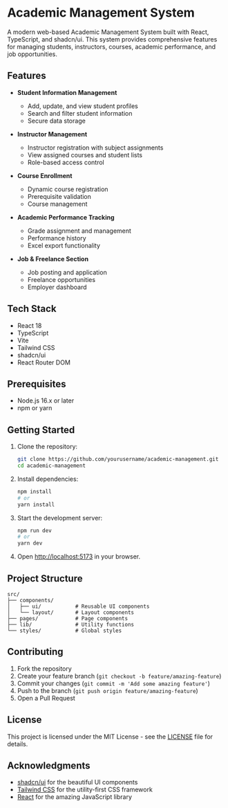 # Academic Management System

A modern web-based Academic Management System built with React, TypeScript, and shadcn/ui. This system provides comprehensive features for managing students, instructors, courses, academic performance, and job opportunities.

## Features

- **Student Information Management**

  - Add, update, and view student profiles
  - Search and filter student information
  - Secure data storage

- **Instructor Management**

  - Instructor registration with subject assignments
  - View assigned courses and student lists
  - Role-based access control

- **Course Enrollment**

  - Dynamic course registration
  - Prerequisite validation
  - Course management

- **Academic Performance Tracking**

  - Grade assignment and management
  - Performance history
  - Excel export functionality

- **Job & Freelance Section**
  - Job posting and application
  - Freelance opportunities
  - Employer dashboard

## Tech Stack

- React 18
- TypeScript
- Vite
- Tailwind CSS
- shadcn/ui
- React Router DOM

## Prerequisites

- Node.js 16.x or later
- npm or yarn

## Getting Started

1. Clone the repository:

   ```bash
   git clone https://github.com/yourusername/academic-management.git
   cd academic-management
   ```

2. Install dependencies:

   ```bash
   npm install
   # or
   yarn install
   ```

3. Start the development server:

   ```bash
   npm run dev
   # or
   yarn dev
   ```

4. Open [http://localhost:5173](http://localhost:5173) in your browser.

## Project Structure

```
src/
├── components/
│   ├── ui/           # Reusable UI components
│   └── layout/       # Layout components
├── pages/            # Page components
├── lib/              # Utility functions
└── styles/           # Global styles
```

## Contributing

1. Fork the repository
2. Create your feature branch (`git checkout -b feature/amazing-feature`)
3. Commit your changes (`git commit -m 'Add some amazing feature'`)
4. Push to the branch (`git push origin feature/amazing-feature`)
5. Open a Pull Request

## License

This project is licensed under the MIT License - see the [LICENSE](LICENSE) file for details.

## Acknowledgments

- [shadcn/ui](https://ui.shadcn.com/) for the beautiful UI components
- [Tailwind CSS](https://tailwindcss.com/) for the utility-first CSS framework
- [React](https://reactjs.org/) for the amazing JavaScript library
